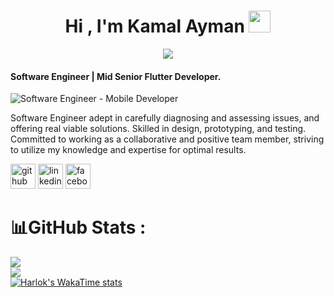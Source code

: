 <h1 align="center">Hi , I'm Kamal Ayman <img src="https://media.giphy.com/media/hvRJCLFzcasrR4ia7z/giphy.gif" width="35"></h1>
<p align="center">
  <a href="https://github.com/DenverCoder1/readme-typing-svg"><img src="https://readme-typing-svg.herokuapp.com/?lines=Software%20Engineer;Competitive+Programmer;DS%20|%20Algorithms%20|%20OOP%20;Specialist%20on%20Codeforces;Always%20learning%20new%20things&center=true&width=500&height=50"></a>
</p>


#### Software Engineer | Mid Senior Flutter Developer.
![Software Engineer - Mobile Developer](https://img.freepik.com/free-vector/goals-habits-tracking-app_23-2148629037.jpg?t=st=1652546575~exp=1652547175~hmac=879282622427b1d183df8a1d63dcb59e1ceca4f8e5b6094bca52f23a0c97f0af&w=996)

Software Engineer adept in carefully diagnosing and assessing issues, and offering real viable
solutions. Skilled in design, prototyping, and testing. Committed to working as a collaborative and
positive team member, striving to utilize my knowledge and expertise for optimal results.

[<img src='https://cdn.jsdelivr.net/npm/simple-icons@3.0.1/icons/github.svg' alt='github' height='40'>](https://github.com/kamal-ayman)  [<img src='https://cdn.jsdelivr.net/npm/simple-icons@3.0.1/icons/linkedin.svg' alt='linkedin' height='40'>](https://www.linkedin.com/in/kamal-ayman/)  [<img src='https://cdn.jsdelivr.net/npm/simple-icons@3.0.1/icons/facebook.svg' alt='facebook' height='40'>](https://www.facebook.com/kamalayman159)  

# 📊GitHub Stats :
![](https://github-readme-stats-henna-two-21.vercel.app/api?username=kamal-ayman&theme=default&hide_border=true&include_all_commits=true&count_private=true&hide=stars\&show_icons=true)<br/>
![](https://github-readme-stats-henna-two-21.vercel.app/api/top-langs/?username=kamal-ayman&theme=default&hide_border=true&include_all_commits=true&count_private=true&layout=compact)<br/>
[![Harlok's WakaTime stats](https://github-readme-stats-henna-two-21.vercel.app/api/wakatime?username=kamalayman&layout=compact)](https://github.com/anuraghazra/github-readme-stats)
